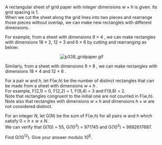 <p>A rectangular sheet of grid paper with integer dimensions <var>w</var> × <var>h</var> is given. Its grid spacing is 1.<br />
When we cut the sheet along the grid lines into two pieces and rearrange those pieces without overlap, we can make new rectangles with different dimensions.</p>
<p>For example, from a sheet with dimensions 9 × 4 , we can make rectangles with dimensions 18 × 2, 12 × 3 and 6 × 6 by cutting and rearranging as below:</p>

<div align="center">
<img src="project/images/p338_gridpaper.gif" alt="p338_gridpaper.gif" /><br /></div>

<p>Similarly, from a sheet with dimensions 9 × 8 , we can make rectangles with dimensions 18 × 4 and 12 × 6 .</p>

<p>For a pair <var>w</var> and <var>h</var>, let F(<var>w</var>,<var>h</var>) be the number of distinct rectangles that can be made from a sheet with dimensions <var>w</var> × <var>h</var> .<br />
For example, F(2,1) = 0, F(2,2) = 1, F(9,4) = 3 and F(9,8) = 2. <br />
Note that rectangles congruent to the initial one are not counted in F(<var>w</var>,<var>h</var>).<br />
Note also that rectangles with dimensions <var>w</var> × <var>h</var> and dimensions <var>h</var> × <var>w</var> are not considered distinct.</p>

<p>For an integer <var>N</var>, let G(<var>N</var>) be the sum of F(<var>w</var>,<var>h</var>) for all pairs <var>w</var> and <var>h</var> which satisfy 0 &lt; <var>h</var> ≤ <var>w</var> ≤ <var>N</var>.<br />
We can verify that G(10) = 55, G(10<sup>3</sup>) = 971745 and G(10<sup>5</sup>) = 9992617687.</p>

<p>Find G(10<sup>12</sup>). Give your answer modulo 10<sup>8</sup>.</p>

